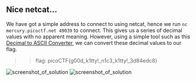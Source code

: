 ## **Nice netcat...**  
We have got a simple address to connect to using netcat, hence we run ``nc mercury.picoctf.net 49039`` to connect. This gives us a series of decimal values with no apparent meaning. However, using a simple tool such as this [Decimal to ASCII Converter](https://onlineasciitools.com/convert-decimal-to-ascii), we can convert these decimal values to our flag.

>> flag: picoCTF{g00d_k1tty!_n1c3_k1tty!_3d84edc8}

![screenshot_of_solution](https://lh5.googleusercontent.com/9qMIGNSV_6kflKKMCKADw8GhVes6EE5yKHSQLO_a_rk0IhLZD0zi6EXLbzFC5pmyFr0=w2400)
![screenshot_of_solution](https://lh3.googleusercontent.com/NXWgKOIhSSqVyLpPvDGiS9zo68gezavPTT53B2-qhH_f_OgfZA2jBnoii_VFifuILis=w2400)
